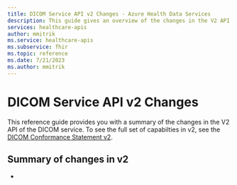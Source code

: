 ```yaml
---
title: DICOM Service API v2 Changes - Azure Health Data Services
description: This guide gives an overview of the changes in the V2 API for the DICOM service. 
services: healthcare-apis
author: mmitrik
ms.service: healthcare-apis
ms.subservice: fhir
ms.topic: reference
ms.date: 7/21/2023
ms.author: mmitrik
---
```


# DICOM Service API v2 Changes

This reference guide provides you with a summary of the changes in the V2 API of the DICOM service.  To see the full set of capabilties in v2, see the [DICOM Conformance Statement v2](dicom-services-conformance-statement-v2.md).

## Summary of changes in v2
* 

